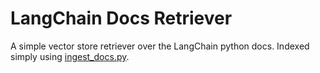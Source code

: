 # LangChain Docs Retriever


A simple vector store retriever over the LangChain python docs. Indexed
simply using [ingest_docs.py](./ingest_docs.py).
